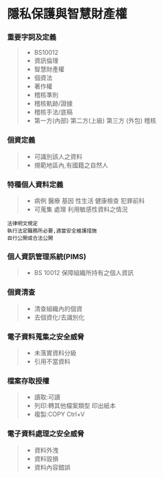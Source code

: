 # 隱私保護與智慧財產權

### 重要字詞及定義
>* BS10012
>* 資訊倫理
>* 智慧財產權
>* 個資法
>* 著作權
>* 稽核準則
>* 稽核軌跡/證據
>* 稽核手法/底稿
>* 第一方(內部) 第二方(上級) 第三方 (外包) 稽核

### 個資定義
>* 可識別該人之資料
>* 規範地區內,有國籍之自然人

### 特種個人資料定義
>* 病例 醫療 基因 性生活 健康檢查 犯罪前科
>* 可蒐集 處理 利用敏感性資料之情況
```
法律明文規定
執行法定職務所必要,適當安全維護措施
自行公開或合法公開
```

### 個人資訊管理系統(PIMS)
>* BS 10012 保障組織所持有之個人資訊

### 個資清查
>* 清查組織內的個資
>* 去個資化/去識別化

### 電子資料蒐集之安全威脅
>* 未落實資料分級
>* 引用不當資料

### 檔案存取授權
>* 讀取:可讀
>* 列印:轉其他檔案類型 印出紙本
>* 複製:COPY Ctrl+V

### 電子資料處理之安全威脅
>* 資料外洩
>* 資料毀損
>* 資料內容錯誤





